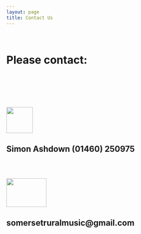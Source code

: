 ```yaml
---
layout: page
title: Contact Us
---
```


<p>&nbsp;</p>
<h1>Please contact:</h1>
<p>&nbsp;</p>
<p>&nbsp;</p>
<h1><img src="{{ '/files/srms/Telephone.jpg' | prepend: site.github.url }}" border="0" width="69" height="68" /></h1>
<h2>Simon Ashdown (01460) 250975</h2>
<p>&nbsp;</p>
<h2><img src="{{ '/files/srms/email.jpg' | prepend: site.github.url }}" border="0" width="105" height="75" /></h2>
<h2>somersetruralmusic@gmail.com</h2>